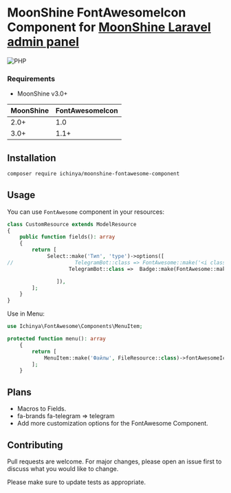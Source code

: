 # MoonShine FontAwesomeIcon Component for [MoonShine Laravel admin panel](https://moonshine-laravel.com)

![PHP](https://img.shields.io/badge/PHP-^8.2-blue.svg?style=flat)

### Requirements

- MoonShine v3.0+

| MoonShine | FontAwesomeIcon |
|-----------|-----------------|
| 2.0+      | 1.0             |
| 3.0+      | 1.1+            |

## Installation

```bash
composer require ichinya/moonshine-fontawesome-component
```

## Usage

You can use `FontAwesome` component in your resources:

```php
class CustomResource extends ModelResource
{
    public function fields(): array
    {
        return [
             Select::make('Тип', 'type')->options([
//                    TelegramBot::class => FontAwesome::make('<i class="fa-brands fa-telegram"></i>' , 'blue'),
                    TelegramBot::class =>  Badge::make(FontAwesome::make('<i class="fa-brands fa-telegram"></i>' , 'blue') . 'Telegram', 'blue'),

                ]),
        ];
    }
}
```

Use in Menu:

```php
use Ichinya\FontAwesome\Components\MenuItem;

protected function menu(): array
    {
        return [
            MenuItem::make('Файлы', FileResource::class)->fontAwesomeIcon('<i class="fa-solid fa-upload"></i>'),
        ];
    }
```

## Plans

* Macros to Fields.
* fa-brands fa-telegram => telegram
* Add more customization options for the FontAwesome Component.

## Contributing

Pull requests are welcome. For major changes, please open an issue first
to discuss what you would like to change.

Please make sure to update tests as appropriate.
